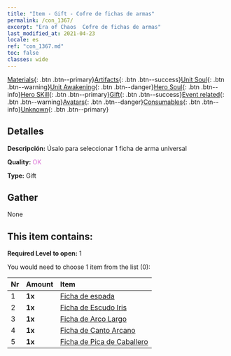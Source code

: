 ```yaml
---
title: "Item - Gift - Cofre de fichas de armas"
permalink: /con_1367/
excerpt: "Era of Chaos  Cofre de fichas de armas"
last_modified_at: 2021-04-23
locale: es
ref: "con_1367.md"
toc: false
classes: wide
---
```

 [Materials](/ItemsES/){: .btn .btn--primary}[Artifacts](/ItemsES/Artifacts/){: .btn .btn--success}[Unit Soul](/ItemsES/UnitSoul/){: .btn .btn--warning}[Unit Awakening](/ItemsES/UnitAwakening/){: .btn .btn--danger}[Hero Soul](/ItemsES/HeroSoul/){: .btn .btn--info}[Hero SKill](/ItemsES/HeroSkill/){: .btn .btn--primary}[Gift](/ItemsES/Gift/){: .btn .btn--success}[Event related](/ItemsES/Events/){: .btn .btn--warning}[Avatars](/ItemsES/Avatars/){: .btn .btn--danger}[Consumables](/ItemsES/Consumables/){: .btn .btn--info}[Unknown](/ItemsES/Unknown/){: .btn .btn--primary}

## Detalles
 **Descripción:** Úsalo para seleccionar 1 ficha de arma universal

 **Quality:** <span style="color: #DA70D6">OK</span>

 **Type:** Gift

## Gather

  None

## This item contains:

 **Required Level to open:** 1

 You would need to choose 1 item from the list (0):

  | Nr | Amount |     Item    |
  |:---|:-------|:------------|
  | 1 |  **1x** | [Ficha de espada](/ItemsES/con_912/) |  | 
  | 2 |  **1x** | [Ficha de Escudo Iris](/ItemsES/con_913/) |  | 
  | 3 |  **1x** | [Ficha de Arco Largo](/ItemsES/con_914/) |  | 
  | 4 |  **1x** | [Ficha de Canto Arcano](/ItemsES/con_915/) |  | 
  | 5 |  **1x** | [Ficha de Pica de Caballero](/ItemsES/con_916/) |  | 
